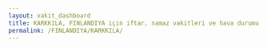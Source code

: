 ```yaml
---
layout: vakit_dashboard
title: KARKKILA, FINLANDIYA için iftar, namaz vakitleri ve hava durumu - ilçe/eyalet seç
permalink: /FINLANDIYA/KARKKILA/
---
```


<script type="text/javascript">
  var GLOBAL_COUNTRY = 'FINLANDIYA';
  var GLOBAL_CITY = 'KARKKILA';
  var GLOBAL_STATE = '';
  var lat = 72;
  var lon = 21;
</script>
